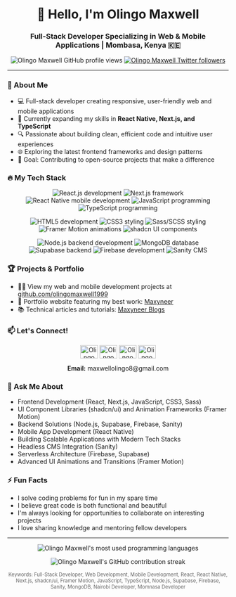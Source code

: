 <h1 align="center">👋 Hello, I'm Olingo Maxwell</h1>
<h3 align="center">Full-Stack Developer Specializing in Web & Mobile Applications | Mombasa, Kenya 🇰🇪</h3>

<!-- SEO-friendly keywords and profile badges -->
<p align="center">
  <img src="https://komarev.com/ghpvc/?username=olingomaxwell1999&label=Profile%20views&color=0e75b6&style=flat" alt="Olingo Maxwell GitHub profile views" />
  <a href="https://twitter.com/olingo_maxwell" target="blank"><img src="https://img.shields.io/twitter/follow/olingo_maxwell?logo=twitter&style=for-the-badge" alt="Olingo Maxwell Twitter followers" /></a>
</p>

---

### 🚀 About Me

- 💻 Full-stack developer creating responsive, user-friendly web and mobile applications
- 🌱 Currently expanding my skills in **React Native, Next.js, and TypeScript**
- 🔍 Passionate about building clean, efficient code and intuitive user experiences
- 🌐 Exploring the latest frontend frameworks and design patterns
- 🎯 Goal: Contributing to open-source projects that make a difference

### 🔥 My Tech Stack

<!-- Frontend Technologies -->
<p align="center">
  <img src="https://img.shields.io/badge/React-61DAFB?style=for-the-badge&logo=react&logoColor=black" alt="React.js development" />
  <img src="https://img.shields.io/badge/Next.js-000000?style=for-the-badge&logo=next.js&logoColor=white" alt="Next.js framework" />
  <img src="https://img.shields.io/badge/React_Native-61DAFB?style=for-the-badge&logo=react&logoColor=black" alt="React Native mobile development" />
  <img src="https://img.shields.io/badge/JavaScript-F7DF1E?style=for-the-badge&logo=javascript&logoColor=black" alt="JavaScript programming" />
  <img src="https://img.shields.io/badge/TypeScript-3178C6?style=for-the-badge&logo=typescript&logoColor=white" alt="TypeScript programming" />
</p>

<!-- UI Technologies -->
<p align="center">
  <img src="https://img.shields.io/badge/HTML5-E34F26?style=for-the-badge&logo=html5&logoColor=white" alt="HTML5 development" />
  <img src="https://img.shields.io/badge/CSS3-1572B6?style=for-the-badge&logo=css3&logoColor=white" alt="CSS3 styling" />
  <img src="https://img.shields.io/badge/Sass-CC6699?style=for-the-badge&logo=sass&logoColor=white" alt="Sass/SCSS styling" />
  <img src="https://img.shields.io/badge/Framer_Motion-0055FF?style=for-the-badge&logo=framer&logoColor=white" alt="Framer Motion animations" />
  <img src="https://img.shields.io/badge/shadcn/ui-000000?style=for-the-badge&logo=shadcnui&logoColor=white" alt="shadcn UI components" />
</p>

<!-- Backend & Database Technologies -->
<p align="center">
  <img src="https://img.shields.io/badge/Node.js-339933?style=for-the-badge&logo=node.js&logoColor=white" alt="Node.js backend development" />
  <img src="https://img.shields.io/badge/MongoDB-47A248?style=for-the-badge&logo=mongodb&logoColor=white" alt="MongoDB database" />
  <img src="https://img.shields.io/badge/Supabase-3ECF8E?style=for-the-badge&logo=supabase&logoColor=white" alt="Supabase backend" />
  <img src="https://img.shields.io/badge/Firebase-FFCA28?style=for-the-badge&logo=firebase&logoColor=black" alt="Firebase development" />
  <img src="https://img.shields.io/badge/Sanity-F03E2F?style=for-the-badge&logo=sanity&logoColor=white" alt="Sanity CMS" />
</p>

### 🏆 Projects & Portfolio

- 👨‍💻 View my web and mobile development projects at [github.com/olingomaxwell1999](https://github.com/olingomaxwell1999)
- 💼 Portfolio website featuring my best work: [Maxyneer](https://maxyneer.vercel.app)
- 📚 Technical articles and tutorials: [Maxyneer Blogs](https://maxyneer.vercel.app/blogs)

### 📫 Let's Connect!

<p align="center">
  <a href="https://twitter.com/olingo_maxwell" target="_blank" rel="noopener noreferrer"><img align="center" src="https://raw.githubusercontent.com/rahuldkjain/github-profile-readme-generator/master/src/images/icons/Social/twitter.svg" alt="Olingo Maxwell on Twitter" height="30" width="40" /></a>
  <a href="https://linkedin.com/in/olingo_maxwell" target="_blank" rel="noopener noreferrer"><img align="center" src="https://raw.githubusercontent.com/rahuldkjain/github-profile-readme-generator/master/src/images/icons/Social/linked-in-alt.svg" alt="Olingo Maxwell on LinkedIn" height="30" width="40" /></a>
  <a href="https://www.facebook.com/maxwell.olingo.3/" target="_blank" rel="noopener noreferrer"><img align="center" src="https://raw.githubusercontent.com/rahuldkjain/github-profile-readme-generator/master/src/images/icons/Social/facebook.svg" alt="Olingo Maxwell on Facebook" height="30" width="40" /></a>
  <a href="https://www.instagram.com/olingo_maxwell/" target="_blank" rel="noopener noreferrer"><img align="center" src="https://raw.githubusercontent.com/rahuldkjain/github-profile-readme-generator/master/src/images/icons/Social/instagram.svg" alt="Olingo Maxwell on Instagram" height="30" width="40" /></a>
</p>

<p align="center">
  <b>Email:</b> maxwellolingo8@gmail.com
</p>

### 💬 Ask Me About

- Frontend Development (React, Next.js, JavaScript, CSS3, Sass)
- UI Component Libraries (shadcn/ui) and Animation Frameworks (Framer Motion)
- Backend Solutions (Node.js, Supabase, Firebase, Sanity)
- Mobile App Development (React Native)
- Building Scalable Applications with Modern Tech Stacks
- Headless CMS Integration (Sanity)
- Serverless Architecture (Firebase, Supabase)
- Advanced UI Animations and Transitions (Framer Motion)

### ⚡ Fun Facts

- I solve coding problems for fun in my spare time
- I believe great code is both functional and beautiful
- I'm always looking for opportunities to collaborate on interesting projects
- I love sharing knowledge and mentoring fellow developers

---

<!-- GitHub Stats with alt text for SEO -->
<p align="center">
  <img src="https://github-readme-stats.vercel.app/api/top-langs?username=olingomaxwell1999&show_icons=true&locale=en&layout=compact&theme=radical" alt="Olingo Maxwell's most used programming languages" />
</p>

<p align="center">
  <img src="https://github-readme-streak-stats.herokuapp.com/?user=olingomaxwell1999&theme=radical" alt="Olingo Maxwell's GitHub contribution streak" />
</p>

<!-- SEO Keywords -->
<p align="center" style="font-size: 0.8em; color: #666;">
  Keywords: Full-Stack Developer, Web Development, Mobile Development, React, React Native, Next.js, shadcn/ui, 
  Framer Motion, JavaScript, TypeScript, Node.js, Supabase, Firebase, Sanity, MongoDB, Nairobi Developer, Momnasa Developer
</p>
